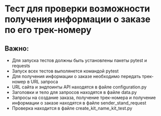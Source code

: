 ﻿# Тест для проверки возможности получения информации о заказе по его трек-номеру

## Важно:
- Для запуска тестов должны быть установлены пакеты pytest и requests
- Запуск всех тестов выполянется командой pytest
- Для получения информации о заказе необходимо передать трек-номер в URL запроса
- URL сайта и эндпоинты API находятся в файле configuration.py
- Заголовки и тело для запросов находятся в файле data.py
- Запросы на создание заказа, получение трек-номера и получение информации о заказе находятся в файле sender_stand_request
- Проверка находится в файле create_kit_name_kit_test.py
